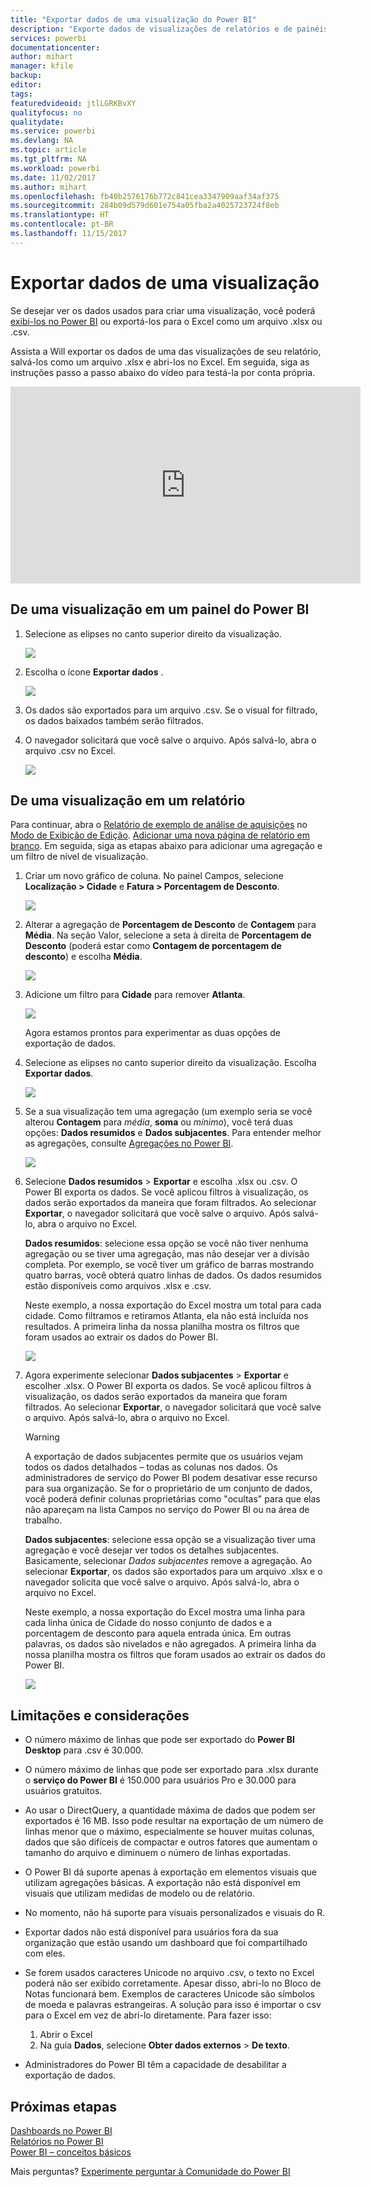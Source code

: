 ```yaml
---
title: "Exportar dados de uma visualização do Power BI"
description: "Exporte dados de visualizações de relatórios e de painéis exiba-os no Excel."
services: powerbi
documentationcenter: 
author: mihart
manager: kfile
backup: 
editor: 
tags: 
featuredvideoid: jtlLGRKBvXY
qualityfocus: no
qualitydate: 
ms.service: powerbi
ms.devlang: NA
ms.topic: article
ms.tgt_pltfrm: NA
ms.workload: powerbi
ms.date: 11/02/2017
ms.author: mihart
ms.openlocfilehash: fb40b2576176b772c841cea3347909aaf34af375
ms.sourcegitcommit: 284b09d579d601e754a05fba2a4025723724f8eb
ms.translationtype: HT
ms.contentlocale: pt-BR
ms.lasthandoff: 11/15/2017
---
```

# <a name="export-data-from-visualizations"></a>Exportar dados de uma visualização
Se desejar ver os dados usados para criar uma visualização, você poderá [exibi-los no Power BI](service-reports-show-data.md) ou exportá-los para o Excel como um arquivo .xlsx ou .csv.   

Assista a Will exportar os dados de uma das visualizações de seu relatório, salvá-los como um arquivo .xlsx e abri-los no Excel. Em seguida, siga as instruções passo a passo abaixo do vídeo para testá-la por conta própria.

<iframe width="560" height="315" src="https://www.youtube.com/embed/KjheMTGjDXw" frameborder="0" allowfullscreen></iframe>

## <a name="from-a-visualization-on-a-power-bi-dashboard"></a>De uma visualização em um painel do Power BI
1. Selecione as elipses no canto superior direito da visualização.
   
    ![](media/power-bi-visualization-export-data/pbi-export-tile3.png)
2. Escolha o ícone  **Exportar dados** .
   
    ![](media/power-bi-visualization-export-data/pbi_export_dash.png)
3. Os dados são exportados para um arquivo .csv. Se o visual for filtrado, os dados baixados também serão filtrados.
4. O navegador solicitará que você salve o arquivo.  Após salvá-lo, abra o arquivo .csv no Excel.
   
    ![](media/power-bi-visualization-export-data/pbi-export-to-excel.png)

## <a name="from-a-visualization-in-a-report"></a>De uma visualização em um relatório
Para continuar, abra o [Relatório de exemplo de análise de aquisições](sample-procurement.md) no [Modo de Exibição de Edição](service-reading-view-and-editing-view.md). [Adicionar uma nova página de relatório em branco](power-bi-report-add-page.md). Em seguida, siga as etapas abaixo para adicionar uma agregação e um filtro de nível de visualização.

1. Criar um novo gráfico de coluna.  No painel Campos, selecione **Localização > Cidade** e **Fatura > Porcentagem de Desconto**.   
   
    ![](media/power-bi-visualization-export-data/power-bi-export-data3.png)
2. Alterar a agregação de **Porcentagem de Desconto** de **Contagem** para **Média**. Na seção Valor, selecione a seta à direita de **Porcentagem de Desconto** (poderá estar como **Contagem de porcentagem de desconto**) e escolha **Média**.
   
    ![](media/power-bi-visualization-export-data/power-bi-export-data6.png)
3. Adicione um filtro para **Cidade** para remover **Atlanta**.
   
   ![](media/power-bi-visualization-export-data/power-bi-export-data4.png)
   
   Agora estamos prontos para experimentar as duas opções de exportação de dados.
4. Selecione as elipses no canto superior direito da visualização. Escolha  **Exportar dados**.
   
   ![](media/power-bi-visualization-export-data/power-bi-export-data2.png)
5. Se a sua visualização tem uma agregação (um exemplo seria se você alterou **Contagem** para *média*, **soma** ou *mínimo*), você terá duas opções: **Dados resumidos** e **Dados subjacentes**. Para entender melhor as agregações, consulte [Agregações no Power BI](service-aggregates.md).
   
    ![](media/power-bi-visualization-export-data/power-bi-export-data5.png)
6. Selecione **Dados resumidos** > **Exportar** e escolha .xlsx ou .csv. O Power BI exporta os dados.  Se você aplicou filtros à visualização, os dados serão exportados da maneira que foram filtrados. Ao selecionar **Exportar**, o navegador solicitará que você salve o arquivo. Após salvá-lo, abra o arquivo no Excel.
   
   **Dados resumidos**: selecione essa opção se você não tiver nenhuma agregação ou se tiver uma agregação, mas não desejar ver a divisão completa. Por exemplo, se você tiver um gráfico de barras mostrando quatro barras, você obterá quatro linhas de dados. Os dados resumidos estão disponíveis como arquivos .xlsx e .csv.
   
   Neste exemplo, a nossa exportação do Excel mostra um total para cada cidade. Como filtramos e retiramos Atlanta, ela não está incluída nos resultados.  A primeira linha da nossa planilha mostra os filtros que foram usados ao extrair os dados do Power BI.
   
   ![](media/power-bi-visualization-export-data/power-bi-export-data7.png)
7. Agora experimente selecionar **Dados subjacentes** > **Exportar** e escolher .xlsx. O Power BI exporta os dados. Se você aplicou filtros à visualização, os dados serão exportados da maneira que foram filtrados. Ao selecionar **Exportar**, o navegador solicitará que você salve o arquivo. Após salvá-lo, abra o arquivo no Excel.
   
   >[!WARNING]
   >A exportação de dados subjacentes permite que os usuários vejam todos os dados detalhados – todas as colunas nos dados. Os administradores de serviço do Power BI podem desativar esse recurso para sua organização. Se for o proprietário de um conjunto de dados, você poderá definir colunas proprietárias como "ocultas" para que elas não apareçam na lista Campos no serviço do Power BI ou na área de trabalho.
   > 
   > 
   
   **Dados subjacentes**: selecione essa opção se a visualização tiver uma agregação e você desejar ver todos os detalhes subjacentes. Basicamente, selecionar *Dados subjacentes* remove a agregação. Ao selecionar **Exportar**, os dados são exportados para um arquivo .xlsx e o navegador solicita que você salve o arquivo. Após salvá-lo, abra o arquivo no Excel.
   
   Neste exemplo, a nossa exportação do Excel mostra uma linha para cada linha única de Cidade do nosso conjunto de dados e a porcentagem de desconto para aquela entrada única. Em outras palavras, os dados são nivelados e não agregados. A primeira linha da nossa planilha mostra os filtros que foram usados ao extrair os dados do Power BI.  
   
   ![](media/power-bi-visualization-export-data/power-bi-export-data8.png)

## <a name="limitations-and-considerations"></a>Limitações e considerações
* O número máximo de linhas que pode ser exportado do **Power BI Desktop** para .csv é 30.000.
* O número máximo de linhas que pode ser exportado para .xlsx durante o **serviço do Power BI** é 150.000 para usuários Pro e 30.000 para usuários gratuitos.
* Ao usar o DirectQuery, a quantidade máxima de dados que podem ser exportados é 16 MB. Isso pode resultar na exportação de um número de linhas menor que o máximo, especialmente se houver muitas colunas, dados que são difíceis de compactar e outros fatores que aumentam o tamanho do arquivo e diminuem o número de linhas exportadas.
* O Power BI dá suporte apenas à exportação em elementos visuais que utilizam agregações básicas. A exportação não está disponível em visuais que utilizam medidas de modelo ou de relatório.
* No momento, não há suporte para visuais personalizados e visuais do R.
* Exportar dados não está disponível para usuários fora da sua organização que estão usando um dashboard que foi compartilhado com eles. 
* Se forem usados caracteres Unicode no arquivo .csv, o texto no Excel poderá não ser exibido corretamente. Apesar disso, abri-lo no Bloco de Notas funcionará bem. Exemplos de caracteres Unicode são símbolos de moeda e palavras estrangeiras. A solução para isso é importar o csv para o Excel em vez de abri-lo diretamente. Para fazer isso:
  
  1. Abrir o Excel
  2. Na guia **Dados**, selecione **Obter dados externos** > **De texto**.
* Administradores do Power BI têm a capacidade de desabilitar a exportação de dados.

## <a name="next-steps"></a>Próximas etapas
[Dashboards no Power BI](service-dashboards.md)  
[Relatórios no Power BI](service-reports.md)  
[Power BI – conceitos básicos](service-basic-concepts.md)

Mais perguntas? [Experimente perguntar à Comunidade do Power BI](http://community.powerbi.com/)

